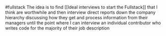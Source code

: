 #fullstack
The idea is to find [[Ideal interviews to start the Fullstack]] that I think are worthwhile and then interview direct reports down the company hierarchy discussing how they get and process information from their managers until the point where I can interview an individual contributor who writes code for the majority of their job description